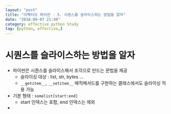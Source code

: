 ```yaml
---
layout: "post"
title: "이펙티브 파이썬 - 5. 시퀀스를 슬라이스하는 방법을 알자"
date: "2018-09-07 21:48"
category: effective python Study
tag: [python, effective,]
---
```


# 시퀀스를 슬라이스하는 방법을 알자

- 파이썬은 시퀀스를 슬라이스해서 조각으로 만드는 문법을 제공
  - 슬라이싱 대상 : list, str, bytes ...
  - `__getitem__`, `__setitem__` 매직메서드를 구현하는 클래스에서도 슬라이싱 적용 가능
- 기본 형태 : `somelist[start:end]`
  - start 인덱스는 포함, end 인덱스는 제외
- 
